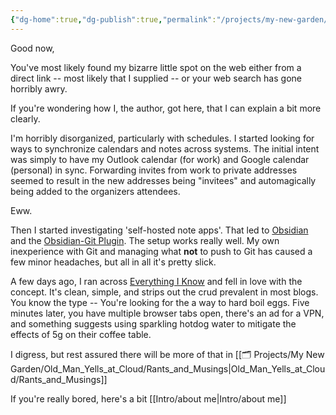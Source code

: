 ```yaml
---
{"dg-home":true,"dg-publish":true,"permalink":"/projects/my-new-garden/how-did-i-get-here/","tags":["gardenEntry"],"dgPassFrontmatter":true,"noteIcon":""}
---
```



Good now,

  You've most likely found my bizarre little spot on the web either from a direct link -- most likely that I supplied -- or your web search has gone horribly awry.

If you're wondering how I, the author, got here, that I can explain a bit more clearly.

I'm horribly disorganized, particularly with schedules.  I started looking for ways to synchronize calendars and notes across systems.  The initial intent was simply to have my Outlook calendar (for work) and Google calendar (personal) in sync.  Forwarding invites from work to private addresses seemed to result in the new addresses being "invitees" and automagically being added to the organizers attendees.

Eww.

Then I started investigating 'self-hosted note apps'.  That led to [Obsidian](https://obsidian.md/) and the  [Obsidian-Git Plugin]( https://github.com/denolehov/obsidian-git ).  The setup works really well.  My own inexperience with Git and managing what **not** to push to Git has caused a few minor headaches, but all in all it's pretty slick.

A few days ago, I ran across [Everything I Know](https://wiki.nikiv.dev/) and fell in love with the concept.  It's clean, simple, and strips out the crud prevalent in most blogs.  You know the type --  You're looking for the a way to hard boil eggs.  Five minutes later, you have multiple browser tabs open, there's an ad for a VPN, and something suggests using sparkling hotdog water to mitigate the effects of 5g on their coffee table.

I digress, but rest assured there will be more of that in [[🗂 Projects/My New Garden/Old_Man_Yells_at_Cloud/Rants_and_Musings\|Old_Man_Yells_at_Cloud/Rants_and_Musings]]

If you're really bored, here's a bit [[Intro/about me\|Intro/about me]]

